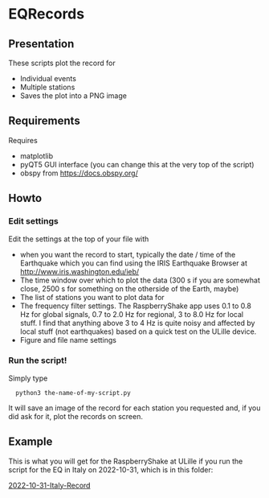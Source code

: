 # EQRecords

## Presentation

These scripts plot the record for
 * Individual events
 * Multiple stations
 * Saves the plot into a PNG image

## Requirements

Requires
 * matplotlib
 * pyQT5 GUI interface (you can change this at the very top of the script)
 * obspy from https://docs.obspy.org/

## Howto

### Edit settings

Edit the settings at the top of your file with
 * when you want the record to start, typically the date / time of the Earthquake which you can find using the IRIS Earthquake Browser at http://www.iris.washington.edu/ieb/
 * The time window over which to plot the data (300 s if you are somewhat close, 2500 s for something on the otherside of the Earth, maybe)
 * The list of stations you want to plot data for
 * The frequency filter settings. The RaspberryShake app uses 0.1 to 0.8 Hz for global signals, 0.7 to 2.0 Hz for regional, 3 to 8.0 Hz for local stuff. I find that anything above 3 to 4 Hz is quite noisy and affected by local stuff (not earthquakes) based on a quick test on the ULille device.
 * Figure and file name settings

### Run the script!


Simply type 
```
  python3 the-name-of-my-script.py
```

It will save an image of the record for each station you requested and, if you did ask for it, plot the records on screen.

## Example

This is what you will get for the RaspberryShake at ULille if you run the script for the EQ in Italy on 2022-10-31, which is in this folder:

[2022-10-31-Italy-Record](https://user-images.githubusercontent.com/12073828/199464468-e97c2017-6622-449d-a6c2-3cae4cdcc102.png)
